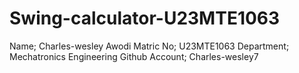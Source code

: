 # Swing-calculator-U23MTE1063
Name; Charles-wesley Awodi
Matric No; U23MTE1063
Department; Mechatronics Engineering
Github Account; Charles-wesley7
